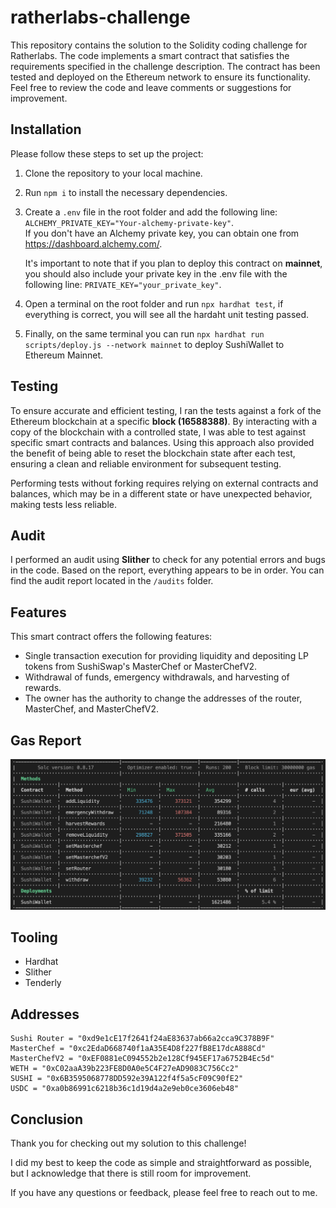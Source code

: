 # ratherlabs-challenge
 This repository contains the solution to the Solidity coding challenge for Ratherlabs. The code implements a smart contract that satisfies the requirements specified in the challenge description. The contract has been tested and deployed on the Ethereum network to ensure its functionality. Feel free to review the code and leave comments or suggestions for improvement.

##  Installation 
Please follow these steps to set up the project:

1) Clone the repository to your local machine.
2) Run `npm i` to install the necessary dependencies.
3) Create a `.env` file in the root folder and add the following line: `ALCHEMY_PRIVATE_KEY="Your-alchemy-private-key"`.   
    If you don't have an Alchemy private key, you can obtain one from https://dashboard.alchemy.com/.

    It's important to note that if you plan to deploy this contract on **mainnet**, you should also include your private key in the .env file with the following line: `PRIVATE_KEY="your_private_key"`.

4) Open a terminal on the root folder and run `npx hardhat test`, if everything is correct, you will see all the hardaht unit testing passed.
5) Finally, on the same terminal you can run `npx hardhat run scripts/deploy.js --network mainnet` to deploy SushiWallet to Ethereum Mainnet.  

## Testing
To ensure accurate and efficient testing, I ran the tests against a fork of the Ethereum blockchain at a specific **block (16588388)**. By interacting with a copy of the blockchain with a controlled state, I was able to test against specific smart contracts and balances. Using this approach also provided the benefit of being able to reset the blockchain state after each test, ensuring a clean and reliable environment for subsequent testing.

Performing tests without forking requires relying on external contracts and balances, which may be in a different state or have unexpected behavior, making tests less reliable.

## Audit
I performed an audit using **Slither** to check for any potential errors and bugs in the code. Based on the report, everything appears to be in order. You can find the audit report located in the `/audits` folder.


## Features
This smart contract offers the following features:

* Single transaction execution for providing liquidity and depositing LP tokens from SushiSwap's MasterChef or MasterChefV2.
* Withdrawal of funds, emergency withdrawals, and harvesting of rewards.
* The owner has the authority to change the addresses of the router, MasterChef, and MasterChefV2.

## Gas Report 

![image from gas report ](gas_report.png)

## Tooling

* Hardhat
* Slither
* Tenderly

## Addresses

    Sushi Router = "0xd9e1cE17f2641f24aE83637ab66a2cca9C378B9F"   
    MasterChef = "0xc2EdaD668740f1aA35E4D8f227fB8E17dcA888Cd"   
    MasterChefV2 = "0xEF0881eC094552b2e128Cf945EF17a6752B4Ec5d"      
    WETH = "0xC02aaA39b223FE8D0A0e5C4F27eAD9083C756Cc2"   
    SUSHI = "0x6B3595068778DD592e39A122f4f5a5cF09C90fE2"   
    USDC = "0xa0b86991c6218b36c1d19d4a2e9eb0ce3606eb48"   

## Conclusion

Thank you for checking out my solution to this challenge! 

I did my best to keep the code as simple and straightforward as possible, but I acknowledge that there is still room for improvement.

If you have any questions or feedback, please feel free to reach out to me.




